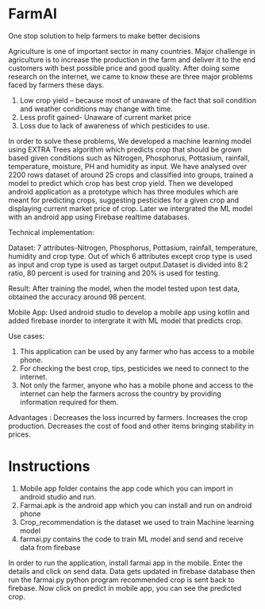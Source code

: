 # FarmAI
One stop solution to help farmers to make better decisions

Agriculture is one of important sector in many countries. Major challenge in agriculture is to
increase the production in the farm and deliver it to the end customers with best possible
price and good quality. After doing some research on the internet, we came to know these are
three major problems faced by farmers these days.

  1. Low crop yield – because most of unaware of the fact
  that soil condition and weather conditions may change
  with time.
  2. Less profit gained- Unaware of current market price
  3. Loss due to lack of awareness of which pesticides to use.
 
In order to solve these problems, We developed a machine learning model using EXTRA
Trees algorithm which predicts crop that should be grown based given conditions such as
Nitrogen, Phosphorus, Pottasium, rainfall, temperature, moisture, PH and humidity as
input. We have analysed over 2200 rows dataset of around 25 crops and classified into
groups, trained a model to predict which crop has best crop yield. Then we developed
android application as a prototype which has three modules which are meant for
predicting crops, suggesting pesticides for a given crop and displaying current market price
of crop. Later we intergrated the ML model with an android app using Firebase realtime databases.

Technical implementation:

Dataset:
  7 attributes-Nitrogen, Phosphorus, Pottasium, rainfall, temperature, humidity and crop type.
  Out of which 6 attributes except crop type is used as input and crop type is used as target
  output.Dataset is divided into 8:2 ratio, 80 percent is used for training and 20% is used
  for testing.

Result:
After training the model, when the model tested upon test data, obtained the
accuracy around 98 percent.

Mobile App:
 Used android studio to develop a mobile app using kotlin and added firebase inorder to intergrate
 it with ML model that predicts crop.

Use cases:
  1. This application can be used by any farmer who has access to a mobile phone.  
  2. For checking the best crop, tips, pesticides we need to connect to the internet.
  3. Not only the farmer, anyone who has a mobile phone and access to the internet 
     can help the farmers across the country by providing information required for them.
 
Advantages :
  Decreases the loss incurred by farmers. 
  Increases the crop production. 
  Decreases the cost of food and other items bringing stability in prices. 

# Instructions
1. Mobile app folder contains the app code which you can import in android studio and run.
2. Farmai.apk is the android app which you can install and run on android phone
3. Crop_recommendation is the dataset we used to train Machine learning model
4. farmai.py contains the code to train ML model and send and receive data from firebase

In order to run the application, install farmai app in the mobile. Enter the details and click on send data. Data gets updated in firebase database then run the farmai.py python program recommended crop is sent back to firebase. Now click on predict in mobile app, you can see the predicted crop. 

